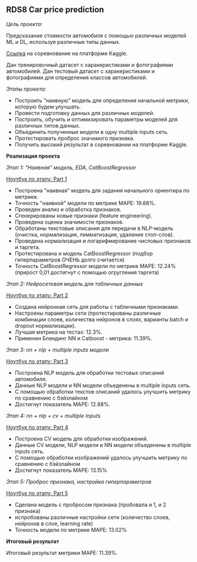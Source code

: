 __RDS8 Car price prediction__
---

_Цель проекта:_

Предсказание стоимости автомобиля с помощью различных моделей ML и DL, используя различные типы данных.

[Ссылка](https://www.kaggle.com/c/sf-dst-car-price-prediction-part2/code) на соревнование на платформе Kaggle.

Дан тренировочный датасет с харакеристиками и фотографиями автомобилей.
Дан тестовый датасет с харакеристиками и фотографиями для определения классов автомобилей.

_Этапы проекта:_

- Построить "наивную" модель для определения начальной метрики, которую будем улучшать.
- Провести подготовку данных для различных моделей.
- Построить, обучить и оптимизировать параметры моделей для различных типов данных.
- Объединить полученные модели в одну multiple inputs сеть.
- Протестировать проброс значимого признака.
- Получить высокий результат в соревновании на платформе Kaggle.

__Реализация проекта__

_Этап 1: "Наивная" модель, EDA, CatBoostRegressor_

[Ноутбук по этапу: Part 1](https://github.com/DariaMishina/skillfactory_rds/blob/master/module_8/rds8-part1-eda-catboost.ipynb)
- Построена "наивная" модель для задания начального ориентира по метрики.
- Точность "наивной" модели по метрике MAPE: 19.88%.
- Проведен анализ и обработка признаков.
- Сгенерированы новые признаки (feature engineering).
- Проведена оценка значимости признаков.
- Обработаны текстовые описания для передачи в NLP-модель (очистка, нормализация, лемматизация, удаление стоп-слов).
- Проведена нормализация и логарифмирование числовых признаков и таргета.
- Протестирована и модель CatBoostRegressor (подбор гиперпараметров ОЧЕНЬ долго считается)
- Точность CatBoostRegressor модели по метрике MAPE: 12.24% (прирост 0,01 достигнут с помощью огругления таргета)

_Этап 2: Нейросетевая модель для табличных данных_

[Ноутбук по этапу: Part 2](https://github.com/DariaMishina/skillfactory_rds/blob/master/module_8/rds8-part2-nn.ipynb)
- Создана нейронная сеть для работы с табличными признаками.
- Настроены параметры сети (протестированы различные комбинации слоев, количества нейронов в слоях, варианты batch и dropout нормализации).
- Лучшая метрика на тестах: 12.3%.
- Применен Блендинг NN и Catboost - метрика: 11.39%.

_Этап 3: nn + nlp + multiple inputs модели_

[Ноутбук по этапу: Part 3](https://github.com/DariaMishina/skillfactory_rds/blob/master/module_8/rds8-part3-nn-nlp.ipynb)
- Построена NLP модель для обработки тестовых описаний автомобиля.
- Данные NLP модели и NN модели объеденены в multiple inputs сеть.
- С помощью обработки текстов описаний удалось улучшить метрику по сравнению с бэйзлайном
- Достигнут показатель МАРЕ: 12.88%.

_Этап 4: nn + nlp + cv + multiple inputs_

[Ноутбук по этапу: Part 4](https://github.com/DariaMishina/skillfactory_rds/blob/master/module_8/rds8-part4-nn-nlp-cv.ipynb)
- Построена СV модель для обработки изображений.
- Данные СV модели, NLP модели и NN модели объеденены в multiple inputs сеть.
- С помощью обработки изображений удалось улучшить метрику по сравнению с бэйзлайном
- Достигнут показатель МАРЕ: 13.15%

_Этап 5: Проброс признака, настройка гиперпараметров_

[Ноутбук по этапу: Part 5](https://github.com/DariaMishina/skillfactory_rds/blob/master/module_8/rds8-part5-feature-input.ipynb)
- Сделана модель с пробросом признака (пробовала и 1, и 2 признака)
- испробованы различные настройки сети (количество слоев, нейронов в слое, learning rate)
- Точность модели по метрике MAPE: 13.02%

__Итоговый результат__

Итоговый результат метрики MAPE: 11.39%.
